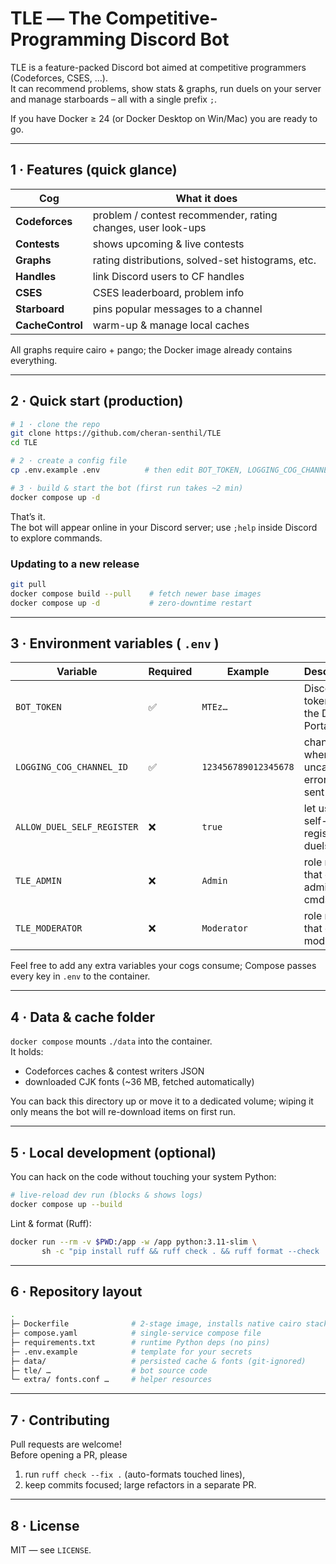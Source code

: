 # TLE ― The Competitive-Programming Discord Bot

TLE is a feature-packed Discord bot aimed at competitive programmers
(Codeforces, CSES, …).  
It can recommend problems, show stats & graphs, run duels on your server
and manage starboards – all with a single prefix `;`.

If you have Docker ≥ 24 (or Docker Desktop on Win/Mac) you are ready to
go.

---

## 1 · Features (quick glance)

| Cog | What it does |
|-----|--------------|
| **Codeforces** | problem / contest recommender, rating changes, user look-ups |
| **Contests** | shows upcoming & live contests |
| **Graphs** | rating distributions, solved-set histograms, etc. |
| **Handles** | link Discord users to CF handles |
| **CSES** | CSES leaderboard, problem info |
| **Starboard** | pins popular messages to a channel |
| **CacheControl** | warm-up & manage local caches |

All graphs require cairo + pango; the Docker image already contains
everything.

---

## 2 · Quick start (production)

```bash
# 1 · clone the repo
git clone https://github.com/cheran-senthil/TLE
cd TLE

# 2 · create a config file
cp .env.example .env          # then edit BOT_TOKEN, LOGGING_COG_CHANNEL_ID …

# 3 · build & start the bot (first run takes ~2 min)
docker compose up -d
```

That’s it.  
The bot will appear online in your Discord server; use
`;help` inside Discord to explore commands.

### Updating to a new release

```sh
git pull
docker compose build --pull    # fetch newer base images
docker compose up -d           # zero-downtime restart
```

---

## 3 · Environment variables ( `.env` )

| Variable | Required | Example | Description |
|----------|----------|---------|-------------|
| `BOT_TOKEN` | ✅ | `MTEz…` | Discord bot token from the Dev Portal |
| `LOGGING_COG_CHANNEL_ID` | ✅ | `123456789012345678` | channel where uncaught errors are sent |
| `ALLOW_DUEL_SELF_REGISTER` | ❌ | `true` | let users self-register for duels |
| `TLE_ADMIN` | ❌ | `Admin` | role name that can run admin cmds |
| `TLE_MODERATOR` | ❌ | `Moderator` | role name that can run mod cmds |

Feel free to add any extra variables your cogs consume; Compose passes
every key in `.env` to the container.

---

## 4 · Data & cache folder

`docker compose` mounts `./data` into the container.  
It holds:

* Codeforces caches & contest writers JSON  
* downloaded CJK fonts (~36 MB, fetched automatically)  

You can back this directory up or move it to a dedicated volume; wiping
it only means the bot will re-download items on first run.

---

## 5 · Local development (optional)

You can hack on the code without touching your system Python:

```bash
# live-reload dev run (blocks & shows logs)
docker compose up --build
```

Lint & format (Ruff):

```bash
docker run --rm -v $PWD:/app -w /app python:3.11-slim \
       sh -c "pip install ruff && ruff check . && ruff format --check ."
```

---

## 6 · Repository layout

```sh
.
├─ Dockerfile              # 2-stage image, installs native cairo stack
├─ compose.yaml            # single-service compose file
├─ requirements.txt        # runtime Python deps (no pins)
├─ .env.example            # template for your secrets
├─ data/                   # persisted cache & fonts (git-ignored)
├─ tle/ …                  # bot source code
└─ extra/ fonts.conf …     # helper resources
```

---

## 7 · Contributing

Pull requests are welcome!  
Before opening a PR, please

1. run `ruff check --fix .` (auto-formats touched lines),
2. keep commits focused; large refactors in a separate PR.

---

## 8 · License

MIT ― see `LICENSE`.
